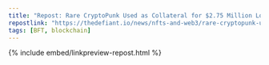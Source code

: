 ```yaml
---
title: "Repost: Rare CryptoPunk Used as Collateral for $2.75 Million Loan - 'The Defiant'"
repostlink: "https://thedefiant.io/news/nfts-and-web3/rare-cryptopunk-used-as-collateral-for-usd2-75-million-loan"
tags: [BFT, blockchain]
---
```


{% include embed/linkpreview-repost.html %}
